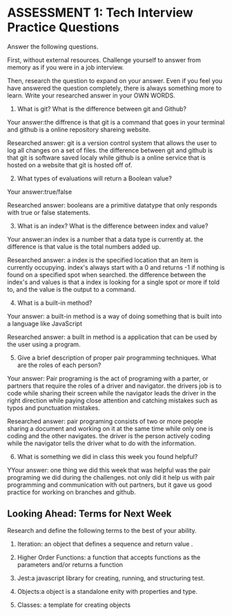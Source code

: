 # ASSESSMENT 1: Tech Interview Practice Questions
Answer the following questions.

First, without external resources. Challenge yourself to answer from memory as if you were in a job interview.

Then, research the question to expand on your answer. Even if you feel you have answered the question completely, there is always something more to learn. Write your researched answer in your OWN WORDS.

1. What is git? What is the difference between git and Github?

  Your answer:the diffrence is that git is a command that goes in your terminal and github is a online repository shareing website.

  Researched answer: git is a version control system that allows the user to log all changes on a set of files. the difference between git and github is that git is software saved localy while github is a online service that is hosted on a website that git is hosted off of.



2. What types of evaluations will return a Boolean value?

  Your answer:true/false

  Researched answer: booleans are a primitive datatype that only responds with true or false statements.



3. What is an index? What is the difference between index and value?

Your answer:an index is a number that a data type is currently at. the difference is that value is the total numbers added up.

  Researched answer: a index is the specified location that an item is currently occupying. index's always start with a 0 and returns -1 if nothing is found on a specified spot when searched. the difference between the index's and values is that a index is looking for a single spot or more if told to, and the value is the output to a command.



4. What is a built-in method?

  Your answer: a built-in method is a way of doing something that is built into a language like JavaScript

  Researched answer: a built in method is a application that can be used by the user using a program.



5. Give a brief description of proper pair programming techniques. What are the roles of each person?

 Your answer: Pair programing is the act of programing with a parter, or partners that require the roles of a driver and navigator. the drivers job is to code while sharing their screen while the navigator leads the driver in the right direction while paying close attention and catching mistakes such as typos and punctuation mistakes.

  Researched answer: pair programing consists of two or more people sharing a document and working on it at the same time while only one is coding and the other navigates. the driver is the person actively coding while the navigator tells the driver what to do with the information.



6. What is something we did in class this week you found helpful?  

  YYour answer: one thing we did this week that was helpful was the pair programing we did during the challenges. not only did it help us with pair programming and communication with out partners, but it gave us good practice for working on branches and github.



## Looking Ahead: Terms for Next Week

Research and define the following terms to the best of your ability.
1. Iteration: an object that defines a sequence and return value .

2. Higher Order Functions: a function that accepts functions as the parameters and/or returns a function

3. Jest:a javascript library for creating, running, and structuring test.

4. Objects:a object is a standalone enity with properties and type.

5. Classes: a template for creating objects

